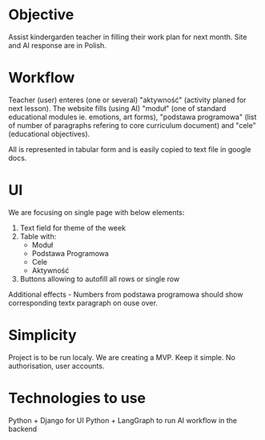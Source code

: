 # Objective
Assist kindergarden teacher in filling their work plan for next month.
Site and AI response are in Polish.

# Workflow
Teacher (user) enteres (one or several) "aktywność" (activity planed for next lesson).
The website fills (using AI) "moduł" (one of standard educational modules ie. emotions, art forms), "podstawa programowa" (list of number of paragraphs refering to core curriculum document) and "cele" (educational objectives).

All is represented in tabular form and is easily copied to text file in google docs.

# UI 

We are focusing on single page with below elements:

1) Text field for theme of the week
2) Table with:
    - Moduł
    - Podstawa Programowa
    - Cele
    - Aktywność
3) Buttons allowing to autofill all rows or single row

Additional effects - Numbers from podstawa programowa should show corresponding textx paragraph on ouse over.

# Simplicity
Project is to be run localy.
We are creating a MVP.
Keep it simple.
No authorisation, user accounts.

# Technologies to use
Python + Django for UI
Python + LangGraph to run AI workflow in the backend